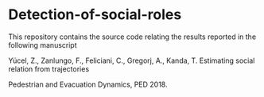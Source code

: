 # Detection-of-social-roles

This repository contains the source code relating the results reported in the following manuscript

Yücel, Z., Zanlungo, F., Feliciani, C., Gregorj, A., Kanda, T.
Estimating social relation from trajectories

Pedestrian and Evacuation Dynamics, PED 2018.
